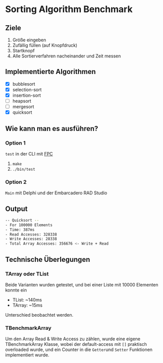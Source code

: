 # Sorting Algorithm Benchmark

## Ziele

1. Größe eingeben
2. Zufällig füllen (auf Knopfdruck)
3. Startknopf
4. Alle Sortierverfahren nacheinander und Zeit messen

## Implementierte Algorithmen

- [x] bubblesort
- [x] selection-sort
- [x] insertion-sort
- [ ] heapsort
- [ ] mergesort
- [x] quicksort

## Wie kann man es ausführen?

### Option 1

`test` in der CLI mit [FPC](https://www.freepascal.org)

1. `make`
2. `./bin/test`

### Option 2

`Main` mit Delphi und der Embarcadero RAD Studio

## Output

```bash
-- Quicksort --
- For 100000 Elements
- Time: 387ms
- Read Accesses: 328338
- Write Accesses: 28338
- Total Array Accesses: 356676 <- Write + Read
```

## Technische Überlegungen

### TArray oder TList

Beide Varianten wurden getestet, und bei einer Liste mit 10000 Elementen konnte ein

- TList: ~140ms
- TArray: ~15ms

Unterschied beobachtet werden.

### TBenchmarkArray

Um den Array Read & Write Access zu zählen, wurde eine eigene TBenchmarkArray Klasse, wobei der default-access mit `[]` praktisch overloaded wurde, und ein Counter in die `Getter`und `Setter` Funktionen implementiert wurde.
